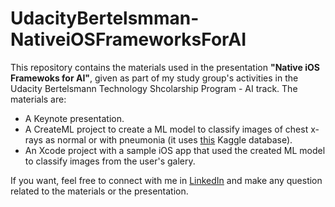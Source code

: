 # UdacityBertelsmman-NativeiOSFrameworksForAI

This repository contains the materials used in the presentation **"Native iOS Framewoks for AI"**, given as part of my study group's activities in the Udacity Bertelsmann Technology Shcolarship Program - AI track. The materials are:

- A Keynote presentation.
- A CreateML project to create a ML model to classify images of chest x-rays as normal or with pneumonia (it uses [this](https://www.kaggle.com/paultimothymooney/chest-xray-pneumonia) Kaggle database).
- An Xcode project with a sample iOS app that used the created ML model to classify images from the user's galery.

If you want, feel free to connect with me in [LinkedIn](https://www.linkedin.com/in/renan-germano/) and make any question related to the materials or the presentation.
